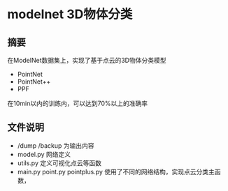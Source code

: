 # modelnet 3D物体分类

## 摘要

在ModelNet数据集上，实现了基于点云的3D物体分类模型
* PointNet
* PointNet++
* PPF

在10min以内的训练内，可以达到70%以上的准确率


## 文件说明
* /dump /backup 为输出内容
* model.py 网络定义
* utils.py 定义可视化点云等函数
* main.py point.py pointplus.py 使用了不同的网络结构，实现点云分类主函数，
